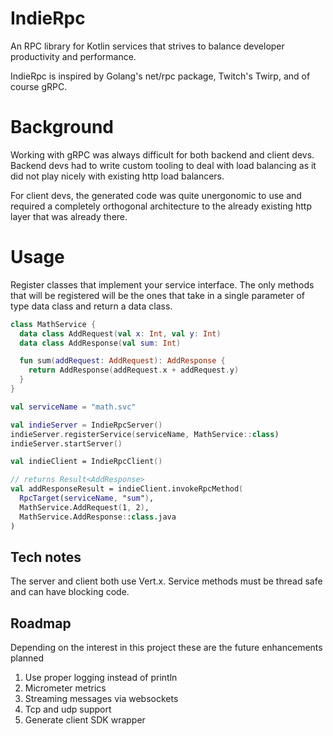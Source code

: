 # IndieRpc
An RPC library for Kotlin services that strives to 
balance developer productivity and performance.

IndieRpc is inspired by Golang's net/rpc package, Twitch's Twirp, and of course gRPC.

# Background

Working with gRPC was always difficult for both backend and client devs.
Backend devs had to write custom tooling to deal with load balancing as it did not play nicely
with existing http load balancers.

For client devs, the generated code was quite unergonomic to use and required a completely orthogonal
architecture to the already existing http layer that was already there.

# Usage

Register classes that implement your service interface. The only methods that will be registered
will be the ones that take in a single parameter of type data class and return a data class.

```kotlin
class MathService {
  data class AddRequest(val x: Int, val y: Int)
  data class AddResponse(val sum: Int)

  fun sum(addRequest: AddRequest): AddResponse {
    return AddResponse(addRequest.x + addRequest.y)
  }
}

val serviceName = "math.svc"

val indieServer = IndieRpcServer()
indieServer.registerService(serviceName, MathService::class)
indieServer.startServer()

val indieClient = IndieRpcClient()

// returns Result<AddResponse>
val addResponseResult = indieClient.invokeRpcMethod(
  RpcTarget(serviceName, "sum"),
  MathService.AddRequest(1, 2),
  MathService.AddResponse::class.java
)
```

## Tech notes

The server and client both use Vert.x. 
Service methods must be thread safe 
and can have blocking code.

## Roadmap

Depending on the interest in this project these are the future enhancements planned

1. Use proper logging instead of println
2. Micrometer metrics
3. Streaming messages via websockets
4. Tcp and udp support
5. Generate client SDK wrapper